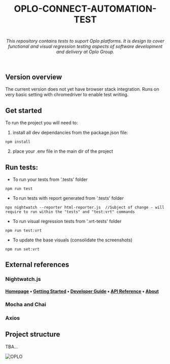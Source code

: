 #  <p align="center"><strong><b> OPLO-CONNECT-AUTOMATION-TEST</b></strong></p>

<p align="center">
  <img src="https://www.myoplo.co.uk/wp-content/themes/oplo/images/logo-col.png" onerror="this.onerror=null;this.src='https://i.giphy.com/gw3IWyGkC0rsazTi.gif';" alt="">
</p>

<p align="center"><i>This repository contains tests to suport Oplo platforms. It is design to cover functional and visual regression testing aspects of software development and delivery at Oplo Group. </i></p>

## <p align="center">
  <img src="https://i.giphy.com/media/gw3IWyGkC0rsazTi/giphy.webp" onerror="this.onerror=null;this.src='https://i.giphy.com/gw3IWyGkC0rsazTi.gif';" alt="">
</p>

## Version overview

The current version does not yet have browser stack integration. Runs on very basic setting with chromedriver to enable test writing.

## Get started

To run the project you will need to:

1. install all dev dependancies from the package.json file:
```
npm install
```

2. place your .env file in the main dir of the project

## Run tests:
* To run your tests from '.tests' folder
```
npm run test 
```

* To run tests with report generated from '.tests' folder
```
npx nightwatch --reporter html-reporter.js  //Subject of change - will require to run within the "tests" and "test:vrt" commands
```

* To run visual regression tests from '.vrt-tests' folder
```
npm run test:vrt
```

* To update the base visuals (consolidate the screenshots)
```
npm run set:vrt
```

## External references 
### Nightwatch.js
#### [Homepage](https://nightwatchjs.org) &bullet; [Getting Started](https://nightwatchjs.org/gettingstarted) &bullet; [Developer Guide](https://nightwatchjs.org/guide) &bullet; [API Reference](https://nightwatchjs.org/api) &bullet; [About](https://nightwatchjs.org/about)

### Mocha and Chai

### Axios


## Project structure
TBA...

![OPLO](https://www.cognizantsoftvision.com/wp-content/uploads/2017/10/05233246/AAEAAQAAAAAAAA0-AAAAJGIwM2QxZTk3LTRmMTItNDU0Ny1hMTYzLWVmY2Q3NzhlYWU0Ng.png "OPLO" )




